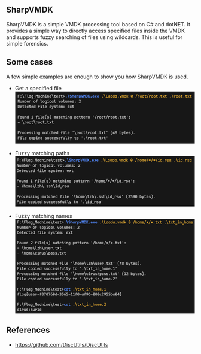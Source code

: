## SharpVMDK

SharpVMDK is a simple VMDK processing tool based on C# and dotNET. It provides a simple way to directly access specified files inside the VMDK and supports fuzzy searching of files using wildcards. This is useful for simple forensics.

## Some cases

A few simple examples are enough to show you how SharpVMDK is used.

- Get a specified file
  ![](./Assets/case-get-a-specified-file.png)
  
- Fuzzy matching paths
  ![](./Assets/case-fuzzy-matching-paths.png)

- Fuzzy matching names
  ![](./Assets/case-fuzzy-matching-names.png)

## References

- https://github.com/DiscUtils/DiscUtils